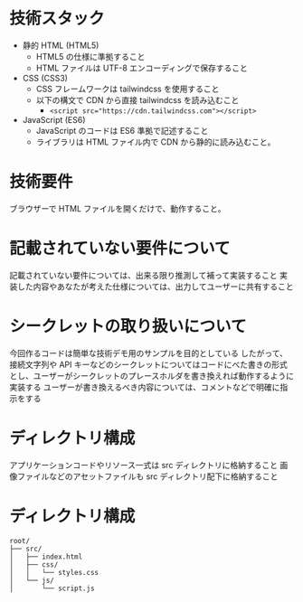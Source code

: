 # 技術スタック

- 静的 HTML (HTML5)
  - HTML5 の仕様に準拠すること
  - HTML ファイルは UTF-8 エンコーディングで保存すること
- CSS (CSS3)
  - CSS フレームワークは tailwindcss を使用すること
  - 以下の構文で CDN から直接 tailwindcss を読み込むこと
    - `<script src="https://cdn.tailwindcss.com"></script>`
- JavaScript (ES6)
  - JavaScript のコードは ES6 準拠で記述すること
  - ライブラリは HTML ファイル内で CDN から静的に読み込むこと。

# 技術要件

ブラウザーで HTML ファイルを開くだけで、動作すること。

# 記載されていない要件について

記載されていない要件については、出来る限り推測して補って実装すること
実装した内容やあなたが考えた仕様については、出力してユーザーに共有すること

# シークレットの取り扱いについて

今回作るコードは簡単な技術デモ用のサンプルを目的としている
したがって、接続文字列や API キーなどのシークレットについてはコードにべた書きの形式とし、ユーザーがシークレットのプレースホルダを書き換えれば動作するように実装する
ユーザーが書き換えるべき内容については、コメントなどで明確に指示をする

# ディレクトリ構成

アプリケーションコードやリソース一式は src ディレクトリに格納すること
画像ファイルなどのアセットファイルも src ディレクトリ配下に格納すること

# ディレクトリ構成

```plaintext
root/
├── src/
│   ├── index.html
│   ├── css/
│   │   └── styles.css
│   └── js/
│       └── script.js
```
